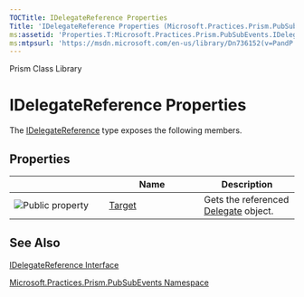 ```yaml
---
TOCTitle: IDelegateReference Properties
Title: 'IDelegateReference Properties (Microsoft.Practices.Prism.PubSubEvents)'
ms:assetid: 'Properties.T:Microsoft.Practices.Prism.PubSubEvents.IDelegateReference'
ms:mtpsurl: 'https://msdn.microsoft.com/en-us/library/Dn736152(v=PandP.50)'
---
```


Prism Class Library

IDelegateReference Properties
=============================

The [IDelegateReference](https://msdn.microsoft.com/t:microsoft.practices.prism.pubsubevents.idelegatereference) type exposes the following members.

Properties
----------

<span id="propertyTableToggle"></span>
<table>
<colgroup>
<col width="33%" />
<col width="33%" />
<col width="33%" />
</colgroup>
<thead>
<tr class="header">
<th> </th>
<th>Name</th>
<th>Description</th>
</tr>
</thead>
<tbody>
<tr class="odd">
<td><img src="https://msdn.microsoft.com/en-us/Dn736152.pubproperty(en-us,PandP.50).gif" title="Public property" /></td>
<td><a href="https://msdn.microsoft.com/p:microsoft.practices.prism.pubsubevents.idelegatereference.target">Target</a></td>
<td><div class="summary">
Gets the referenced <a href="http://msdn2.microsoft.com/en-us/library/y22acf51">Delegate</a> object.
</div></td>
</tr>
</tbody>
</table>

See Also
--------


[IDelegateReference Interface](https://msdn.microsoft.com/t:microsoft.practices.prism.pubsubevents.idelegatereference)

[Microsoft.Practices.Prism.PubSubEvents Namespace](https://msdn.microsoft.com/n:microsoft.practices.prism.pubsubevents)
